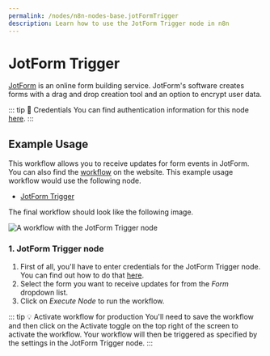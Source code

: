 ```yaml
---
permalink: /nodes/n8n-nodes-base.jotFormTrigger
description: Learn how to use the JotForm Trigger node in n8n
---
```


# JotForm Trigger

[JotForm](https://www.jotform.com/) is an online form building service. JotForm's software creates forms with a drag and drop creation tool and an option to encrypt user data.

::: tip 🔑 Credentials
You can find authentication information for this node [here](../../../credentials/JotForm/README.md).
:::


## Example Usage

This workflow allows you to receive updates for form events in JotForm. You can also find the [workflow](https://n8n.io/workflows/541) on the website. This example usage workflow would use the following node.
- [JotForm Trigger]()

The final workflow should look like the following image.

![A workflow with the JotForm Trigger node](./workflow.png)


### 1. JotForm Trigger node

1. First of all, you'll have to enter credentials for the JotForm Trigger node. You can find out how to do that [here](../../../credentials/JotForm/README.md).
2. Select the form you want to receive updates for from the *Form* dropdown list.
3. Click on *Execute Node* to run the workflow.

::: tip 💡 Activate workflow for production
You'll need to save the workflow and then click on the Activate toggle on the top right of the screen to activate the workflow. Your workflow will then be triggered as specified by the settings in the JotForm Trigger node.
:::
